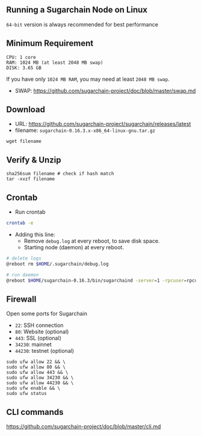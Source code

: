 Running a Sugarchain Node on Linux
----------------------------------
`64-bit` version is always recommended for best performance

## Minimum Requirement
```
CPU: 1 core
RAM: 1024 MB (at least 2048 MB swap)
DISK: 3.65 GB
```
If you have only `1024 MB RAM`, you may need at least `2048 MB swap`.
- SWAP: https://github.com/sugarchain-project/doc/blob/master/swap.md

## Download
- URL: https://github.com/sugarchain-project/sugarchain/releases/latest
- filename: `sugarchain-0.16.3.x-x86_64-linux-gnu.tar.gz`

```
wget filename
```

## Verify & Unzip
```
sha256sum filename # check if hash match
tar -xvzf filename
```

## Crontab

- Run crontab
```bash
crontab -e
```

- Adding this line:
  * Remove `debug.log` at every reboot, to save disk space.
  * Starting node (daemon) at every reboot.
```bash
# delete logs
@reboot rm $HOME/.sugarchain/debug.log

# run daemon
@reboot $HOME/sugarchain-0.16.3/bin/sugarchaind -server=1 -rpcuser=rpcuser -rpcpassword=rpcpassword -daemon
```

## Firewall
Open some ports for Sugarchain
  * `22`: SSH connection
  * `80`: Website (optional)
  * `443`: SSL (optional)
  * `34230`: mainnet
  * `44230`: testnet (optional)

```
sudo ufw allow 22 && \
sudo ufw allow 80 && \
sudo ufw allow 443 && \
sudo ufw allow 34230 && \
sudo ufw allow 44230 && \
sudo ufw enable && \
sudo ufw status
```

## CLI commands
https://github.com/sugarchain-project/doc/blob/master/cli.md
